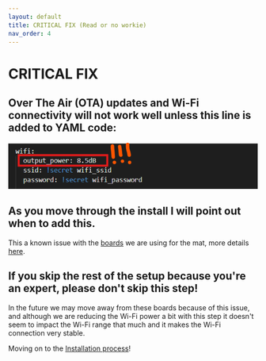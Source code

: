 ```yaml
---
layout: default
title: CRITICAL FIX (Read or no workie)
nav_order: 4
---
```


# CRITICAL FIX

## Over The Air (OTA) updates and Wi-Fi connectivity will not work well unless this line is added to YAML code:

<img src="images/critical_wifi.png" width="600">

## As you move through the install I will point out when to add this.

This a known issue with the [boards](https://www.wemos.cc/en/latest/c3/c3_mini.html) we are using for the mat, more details [here](https://community.home-assistant.io/t/unable-to-connect-to-wifi-auth-expired-and-association-expired/678570/2).

## If you skip the rest of the setup because you're an expert, please don't skip this step!

In the future we may move away from these boards because of this issue, and although we are reducing the Wi-Fi power a bit with this step it doesn't seem to impact the Wi-Fi range that much and it makes the Wi-Fi connection very stable.

Moving on to the [Installation process](https://ascmats.github.io/mat_install.html)!
